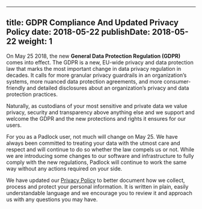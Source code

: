 
---
title: GDPR Compliance And Updated Privacy Policy
date: 2018-05-22
publishDate: 2018-05-22
weight: 1
---

On May 25 2018, the new **General Data Protection Regulation (GDPR)** comes
into effect. The GDPR is a new, EU-wide privacy and data protection law that
marks the most important change in data privacy regulation in decades. It calls
for more granular privacy guardrails in an organization’s systems, more nuanced
data protection agreements, and more consumer-friendly and detailed disclosures
about an organization’s privacy and data protection practices.

Naturally, as custodians of your most sensitive and private data we value
privacy, security and transparency above anything else and we support and
welcome the GDPR and the new protections and rights it ensures for our users.

For you as a Padlock user, not much will change on May 25. We have always been
committed to treating your data with the utmost care and respect and will
continue to do so whether the law compels us or not. While we are introducing
some changes to our software and infrastructure to fully comply with the new
regulations, Padlock will continue to work the same way without any actions
required on your side.

We have updated our [Privacy Policy](/privacy/) to better document how we
collect, process and protect your personal information. It is written in plain,
easily understandable language and we encourage you to review it and approach
us with any questions you may have.
